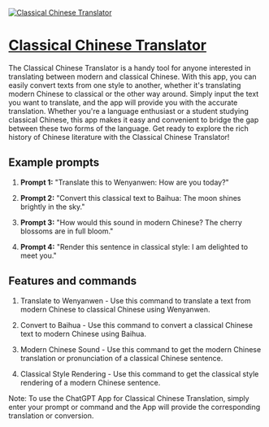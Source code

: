 [![Classical Chinese Translator](https://files.oaiusercontent.com/file-fhCmsVaOblk97iwZDit2TxvA?se=2123-10-18T08%3A44%3A13Z&sp=r&sv=2021-08-06&sr=b&rscc=max-age%3D31536000%2C%20immutable&rscd=attachment%3B%20filename%3Db0164d6e-d8eb-4e06-8b66-289cb90f95ef.png&sig=ItfP0%2BbfRml0jqR5m50Dvm7sN7zTlNiF4dZdwrocq48%3D)](https://chat.openai.com/g/g-tZqok93kx-classical-chinese-translator)

# [Classical Chinese Translator](https://chat.openai.com/g/g-tZqok93kx-classical-chinese-translator)

The Classical Chinese Translator is a handy tool for anyone interested in translating between modern and classical Chinese. With this app, you can easily convert texts from one style to another, whether it's translating modern Chinese to classical or the other way around. Simply input the text you want to translate, and the app will provide you with the accurate translation. Whether you're a language enthusiast or a student studying classical Chinese, this app makes it easy and convenient to bridge the gap between these two forms of the language. Get ready to explore the rich history of Chinese literature with the Classical Chinese Translator!

## Example prompts

1. **Prompt 1:** "Translate this to Wenyanwen: How are you today?"

2. **Prompt 2:** "Convert this classical text to Baihua: The moon shines brightly in the sky."

3. **Prompt 3:** "How would this sound in modern Chinese? The cherry blossoms are in full bloom."

4. **Prompt 4:** "Render this sentence in classical style: I am delighted to meet you."

## Features and commands

1. Translate to Wenyanwen - Use this command to translate a text from modern Chinese to classical Chinese using Wenyanwen.

2. Convert to Baihua - Use this command to convert a classical Chinese text to modern Chinese using Baihua.

3. Modern Chinese Sound - Use this command to get the modern Chinese translation or pronunciation of a classical Chinese sentence.

4. Classical Style Rendering - Use this command to get the classical style rendering of a modern Chinese sentence.

Note: To use the ChatGPT App for Classical Chinese Translation, simply enter your prompt or command and the App will provide the corresponding translation or conversion.